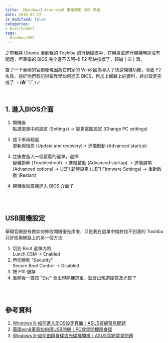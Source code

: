 ```yaml
---
title: 【Windows】Asus win8 筆電使用 USB 開機
date: 2016-02-27
is_modified: false
categories:
- Environment
tags:
- Windows/DOS
--- 
```


之前我將 Ubuntu 灌到我的 Toshiba 的行動硬碟中，在用桌電進行開機時還沒有問題，但筆電的 BIOS 完全進不去阿~!! F2 都快按壞了，超崩 ( 皿 ) 潰。
 
查了一下華碩的官網發現因為它們家的 Win8 因為導入了快速開機功能，導致 F2 失效，還好他們有記得留教學如何進去 BIOS，再加上網路上的資料，終於設定完成了
ヽ(✿ﾟ▽ﾟ)ノ

<!--more-->
<br> 

## 1. 進入BIOS介面
1.  開機後  
    點選選單中的設定 (Settings) → 變更電腦設定 (Change PC settings)
    
2.  接下來再點選  
    更新與復原 (Update and recovery)→ 進階啟動 (Advanced startup)
    
3.  之後會進入一個藍藍的選單，選擇  
    疑難排解 (Troubleshoot) → 進階啟動 (Advanced startup) → 進階選項 (Advanced options) → UEFI 韌體設定 (UEFI Firmware Settings) → 重新啟動 (Restart)
    
4.  開機後就直接進入 BIOS 介面了  
    
 
<br><br>

## USB開機設定 
華碩官網是有教如何修改開機優先序啦，只是我在選單中始終找不到我的 Toshiba 只好改用網路上的另一個方法

1.  切到 Boot 選單內將  
    Lunch CSM → Enabled
2.  再切換到 "Security"  
    Secure Boot Control → Disabled
3.  按 F10 儲存
4.  重開後一直按 "Esc" 會出現開機選單，就會出現選硬碟及光碟了

<br><br> 

## 參考資料 
1. [Windows 8-如何進入BIOS設定頁面｜ASUS官網常見問題](http://www.asus.com/tw/support/FAQ/1008329/)
2. [華碩win8筆電如何用USB開機｜PC救星開機隨身碟](http://www.pcsavior.com.tw/zh/qa/165.html)
3. [Windows 8-如何由隨身碟或光碟機開機｜ASUS官網常見問題](https://www.asus.com/tw/support/faq/1008277)
 